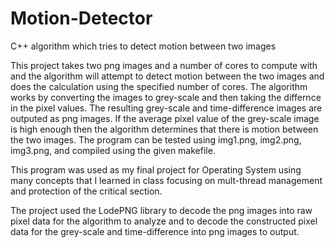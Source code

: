 # Motion-Detector
C++ algorithm which tries to detect motion between two images

This project takes two png images and a number of cores to compute with and the algorithm will attempt to detect motion between the two images and does the calculation using the specified number of cores.  The algorithm works by converting the images to grey-scale and then taking the differnce in the pixel values.  The resulting grey-scale and time-difference images are outputed as png images.  If the average pixel value of the grey-scale image is high enough then the algorithm determines that there is motion between the two images.  The program can be tested using img1.png, img2.png, img3.png, and compiled using the given makefile.

This program was used as my final project for Operating System using many concepts that I learned in class focusing on mult-thread management and protection of the critical section.

The project used the LodePNG library to decode the png images into raw pixel data for the algorithm to analyze and to decode the constructed pixel data for the grey-scale and time-difference into png images to output.
